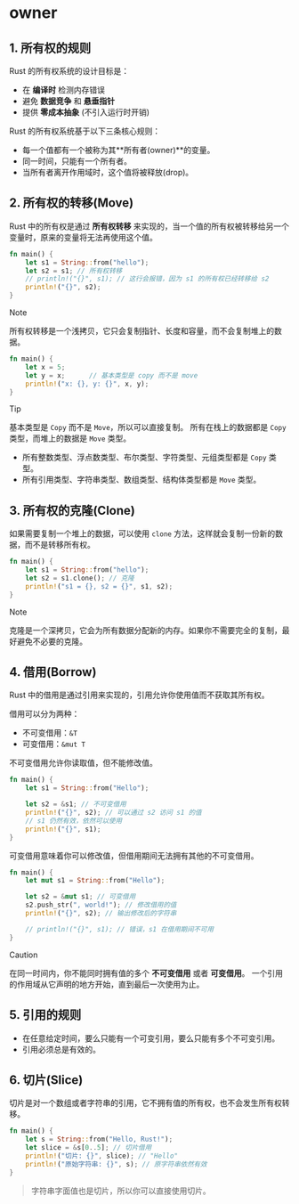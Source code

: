 # owner

## 1. 所有权的规则

Rust 的所有权系统的设计目标是：

- 在 **编译时** 检测内存错误
- 避免 **数据竞争** 和 **悬垂指针**
- 提供 **零成本抽象** (不引入运行时开销)

Rust 的所有权系统基于以下三条核心规则：

- 每一个值都有一个被称为其**所有者(owner)**的变量。
- 同一时间，只能有一个所有者。
- 当所有者离开作用域时，这个值将被释放(drop)。

## 2. 所有权的转移(Move)

Rust 中的所有权是通过 **所有权转移** 来实现的，当一个值的所有权被转移给另一个变量时，原来的变量将无法再使用这个值。

```rust
fn main() {
    let s1 = String::from("hello");
    let s2 = s1; // 所有权转移
    // println!("{}", s1); // 这行会报错，因为 s1 的所有权已经转移给 s2
    println!("{}", s2);
}
```

> [!note]
> 所有权转移是一个浅拷贝，它只会复制指针、长度和容量，而不会复制堆上的数据。

```rust
fn main() {
    let x = 5;
    let y = x;      // 基本类型是 copy 而不是 move
    println!("x: {}, y: {}", x, y);
}
```

> [!Tip]
> 基本类型是 `Copy` 而不是 `Move`，所以可以直接复制。
> 所有在栈上的数据都是 `Copy` 类型，而堆上的数据是 `Move` 类型。

- 所有整数类型、浮点数类型、布尔类型、字符类型、元组类型都是 `Copy` 类型。
- 所有引用类型、字符串类型、数组类型、结构体类型都是 `Move` 类型。

## 3. 所有权的克隆(Clone)

如果需要复制一个堆上的数据，可以使用 `clone` 方法，这样就会复制一份新的数据，而不是转移所有权。

```rust
fn main() {
    let s1 = String::from("hello");
    let s2 = s1.clone(); // 克隆
    println!("s1 = {}, s2 = {}", s1, s2);
}
```

> [!note]
> 克隆是一个深拷贝，它会为所有数据分配新的内存。如果你不需要完全的复制，最好避免不必要的克隆。

## 4. 借用(Borrow)

Rust 中的借用是通过引用来实现的，引用允许你使用值而不获取其所有权。

借用可以分为两种：

- 不可变借用：`&T`
- 可变借用：`&mut T`

不可变借用允许你读取值，但不能修改值。

```rust
fn main() {
    let s1 = String::from("Hello");

    let s2 = &s1; // 不可变借用
    println!("{}", s2); // 可以通过 s2 访问 s1 的值
    // s1 仍然有效，依然可以使用
    println!("{}", s1);
}
```

可变借用意味着你可以修改值，但借用期间无法拥有其他的不可变借用。

```rust
fn main() {
    let mut s1 = String::from("Hello");

    let s2 = &mut s1; // 可变借用
    s2.push_str(", world!"); // 修改借用的值
    println!("{}", s2); // 输出修改后的字符串

    // println!("{}", s1); // 错误，s1 在借用期间不可用
}
```

> [!caution]
> 在同一时间内，你不能同时拥有值的多个 **不可变借用** 或者 **可变借用**。
> 一个引用的作用域从它声明的地方开始，直到最后一次使用为止。

## 5. 引用的规则

- 在任意给定时间，要么只能有一个可变引用，要么只能有多个不可变引用。
- 引用必须总是有效的。

## 6. 切片(Slice)

切片是对一个数组或者字符串的引用，它不拥有值的所有权，也不会发生所有权转移。

```rust
fn main() {
    let s = String::from("Hello, Rust!");
    let slice = &s[0..5]; // 切片借用
    println!("切片: {}", slice); // "Hello"
    println!("原始字符串: {}", s); // 原字符串依然有效
}
```

> 字符串字面值也是切片，所以你可以直接使用切片。
